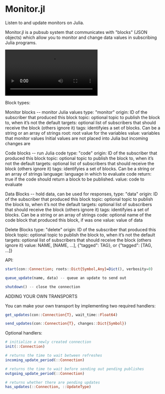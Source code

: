 # Monitor.jl
Listen to and update monitors on Julia.

Monitor.jl is a pubsub system that communicates with "blocks" (JSON objects) which allow you to
monitor and change data values in subscribing Julia programs.

![screencap](screencap.webm)

Block types:

  Monitor blocks -- monitor Julia values
    type: "monitor"
    origin: ID of the subscriber that produced this block
    topic: optional topic to publish the block to, when it’s not the default
    targets: optional list of subscribers that should receive the block (others ignore it)
    tags: identifyies a set of blocks. Can be a string or an array of strings
    root: root value for the variables
    value: variables that monitor values
        Initial values are not placed into Julia but incoming changes are

  Code blocks -- run Julia code
    type: "code"
    origin: ID of the subscriber that produced this block
    topic: optional topic to publish the block to, when it’s not the default
    targets: optional list of subscribers that should receive the block (others ignore it)
    tags: identifyies a set of blocks. Can be a string or an array of strings
    language: language in which to evaluate code
    return: true if the code should return a block to be published.
    value: code to evaluate

  Data Blocks -- hold data, can be used for responses, 
    type: "data"
    origin: ID of the subscriber that produced this block
    topic: optional topic to publish the block to, when it’s not the default
    targets: optional list of subscribers that should receive the block (others ignore it)
    tags: identifyies a set of blocks. Can be a string or an array of strings
    code: optional name of the code block that produced this block, if was one
    value: value of data

  Delete Blocks
    type: "delete"
    origin: ID of the subscriber that produced this block
    topic: optional topic to publish the block to, when it’s not the default
    targets: optional list of subscribers that should receive the block (others ignore it)
    value: NAME, [NAME, ...], {"tagged": TAG}, or {"tagged": [TAG, ...]}


API:

```julia
start(con::Connection; roots::Dict{Symbol,Any}=Dict(), verbosity=0)

queue_update(name, data) -- queue an update to send out

shutdown() -- close the connection
```

ADDING YOUR OWN TRANSPORTS

You can make your own transport by implementing two required handlers:

```julia
get_updates(con::Connection{T}, wait_time::Float64)

send_updates(con::Connection{T}, changes::Dict{Symbol})
```

Optional handlers:

```julia
# initialize a newly created connection
init(::Connection)

# returns the time to wait between refreshes
incoming_update_period(::Connection)

# returns the time to wait before sending out pending publishes
outgoing_update_period(::Connection)

# returns whether there are pending updates
has_updates(::Connection, ::UpdateType)
```

